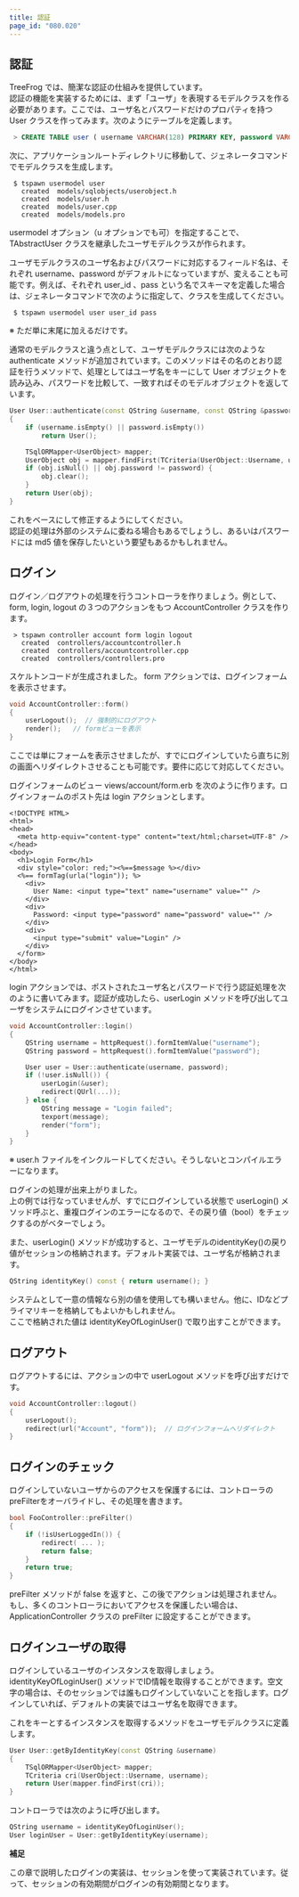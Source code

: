 ```yaml
---
title: 認証
page_id: "080.020"
---
```


## 認証

TreeFrog では、簡潔な認証の仕組みを提供しています。<br>
認証の機能を実装するためには、まず「ユーザ」を表現するモデルクラスを作る必要があります。ここでは、ユーザ名とパスワードだけのプロパティを持つ User クラスを作ってみます。次のようにテーブルを定義します。

```sql
 > CREATE TABLE user ( username VARCHAR(128) PRIMARY KEY, password VARCHAR(128) );
```

次に、アプリケーションルートディレクトリに移動して、ジェネレータコマンドでモデルクラスを生成します。

```
 $ tspawn usermodel user
   created  models/sqlobjects/userobject.h
   created  models/user.h
   created  models/user.cpp
   created  models/models.pro
```

usermodel オプション（u オプションでも可）を指定することで、TAbstractUser クラスを継承したユーザモデルクラスが作られます。

ユーザモデルクラスのユーザ名およびパスワードに対応するフィールド名は、それぞれ username、password がデフォルトになっていますが、変えることも可能です。例えば、それぞれ user_id 、pass という名でスキーマを定義した場合は、ジェネレータコマンドで次のように指定して、クラスを生成してください。

```
 $ tspawn usermodel user user_id pass
```

※ ただ単に末尾に加えるだけです。

通常のモデルクラスと違う点として、ユーザモデルクラスには次のような authenticate メソッドが追加されています。このメソッドはその名のとおり認証を行うメソッドで、処理としてはユーザ名をキーにして User オブジェクトを読み込み、パスワードを比較して、一致すればそのモデルオブジェクトを返しています。

```c++
User User::authenticate(const QString &username, const QString &password)
{
    if (username.isEmpty() || password.isEmpty())
        return User();

    TSqlORMapper<UserObject> mapper;
    UserObject obj = mapper.findFirst(TCriteria(UserObject::Username, username));
    if (obj.isNull() || obj.password != password) {
        obj.clear();
    }
    return User(obj);
}
```

これをベースにして修正するようにしてください。<br>
認証の処理は外部のシステムに委ねる場合もあるでしょうし、あるいはパスワードには md5 値を保存したいという要望もあるかもしれません。

## ログイン

ログイン／ログアウトの処理を行うコントローラを作りましょう。例として、form, login, logout の３つのアクションをもつ AccountController クラスを作ります。

```
 > tspawn controller account form login logout
   created  controllers/accountcontroller.h
   created  controllers/accountcontroller.cpp
   created  controllers/controllers.pro
```

スケルトンコードが生成されました。
form アクションでは、ログインフォームを表示させます。

```c++
void AccountController::form()
{
    userLogout();  // 強制的にログアウト
    render();   // formビューを表示
}
```

ここでは単にフォームを表示させましたが、すでにログインしていたら直ちに別の画面へリダイレクトさせることも可能です。要件に応じて対応してください。

ログインフォームのビュー views/account/form.erb を次のように作ります。ログインフォームのポスト先は login アクションとします。

```
<!DOCTYPE HTML>
<html>
<head>
  <meta http-equiv="content-type" content="text/html;charset=UTF-8" />
</head>
<body>
  <h1>Login Form</h1>
  <div style="color: red;"><%==$message %></div>
  <%== formTag(urla("login")); %>
    <div>
      User Name: <input type="text" name="username" value="" />
    </div>
    <div>
      Password: <input type="password" name="password" value="" />
    </div>
    <div>
      <input type="submit" value="Login" />
    </div>
  </form>
</body>
</html>
```

login アクションでは、ポストされたユーザ名とパスワードで行う認証処理を次のように書いてみます。認証が成功したら、userLogin メソッドを呼び出してユーザをシステムにログインさせています。

```c++
void AccountController::login()
{
    QString username = httpRequest().formItemValue("username");
    QString password = httpRequest().formItemValue("password");

    User user = User::authenticate(username, password);
    if (!user.isNull()) {
        userLogin(&user);
        redirect(QUrl(...));
    } else {
        QString message = "Login failed";
        texport(message);
        render("form");
    }
}
```

※ user.h ファイルをインクルードしてください。そうしないとコンパイルエラーになります。

ログインの処理が出来上がりました。 <br>
上の例では行なっていませんが、すでにログインしている状態で userLogin() メソッド呼ぶと、重複ログインのエラーになるので、その戻り値（bool）をチェックするのがベターでしょう。

また、userLogin() メソッドが成功すると、ユーザモデルのidentityKey()の戻り値がセッションの格納されます。デフォルト実装では、ユーザ名が格納されます。

```c++
QString identityKey() const { return username(); }
```

システムとして一意の情報なら別の値を使用しても構いません。他に、IDなどプライマリキーを格納してもよいかもしれません。<br>
ここで格納された値は identityKeyOfLoginUser() で取り出すことができます。

## ログアウト

ログアウトするには、アクションの中で userLogout メソッドを呼び出すだけです。

```c++
void AccountController::logout()
{
    userLogout();
    redirect(url("Account", "form"));  // ログインフォームへリダイレクト
}
```

## ログインのチェック

ログインしていないユーザからのアクセスを保護するには、コントローラのpreFilterをオーバライドし、その処理を書きます。

```c++
bool FooController::preFilter()
{
    if (!isUserLoggedIn()) {
        redirect( ... );
        return false;
    }
    return true;
}
```

preFilter メソッドが false を返すと、この後でアクションは処理されません。<br>
もし、多くのコントローラにおいてアクセスを保護したい場合は、ApplicationController クラスの preFilter に設定することができます。

## ログインユーザの取得

ログインしているユーザのインスタンスを取得しましょう。<br>
identityKeyOfLoginUser() メソッドでID情報を取得することができます。空文字の場合は、そのセッションでは誰もログインしていないことを指します。ログインしていれば、デフォルトの実装ではユーザ名を取得できます。

これをキーとするインスタンスを取得するメソッドをユーザモデルクラスに定義します。

```c++
User User::getByIdentityKey(const QString &username)
{
    TSqlORMapper<UserObject> mapper;
    TCriteria cri(UserObject::Username, username);
    return User(mapper.findFirst(cri));
}
```

コントローラでは次のように呼び出します。

```c++
QString username = identityKeyOfLoginUser();
User loginUser = User::getByIdentityKey(username);
```

**補足**

この章で説明したログインの実装は、セッションを使って実装されています。従って、セッションの有効期間がログインの有効期間となります。